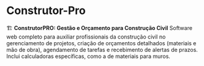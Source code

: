 # Construtor-Pro
🏗️ **ConstrutorPRO: Gestão e Orçamento para Construção Civil**  Software web completo para auxiliar profissionais da construção civil no gerenciamento de projetos, criação de orçamentos detalhados (materiais e mão de obra), agendamento de tarefas e recebimento de alertas de prazos. Inclui calculadoras específicas, como a de materiais para muros. 
